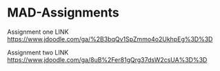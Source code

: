 # MAD-Assignments
Assignment one LINK 
https://www.jdoodle.com/ga/%2B3bqQv1SpZmmo4o2UkhpEg%3D%3D

Assignment two LINK
https://www.jdoodle.com/ga/8uB%2Fer81gQrg37dsW2csUA%3D%3D
